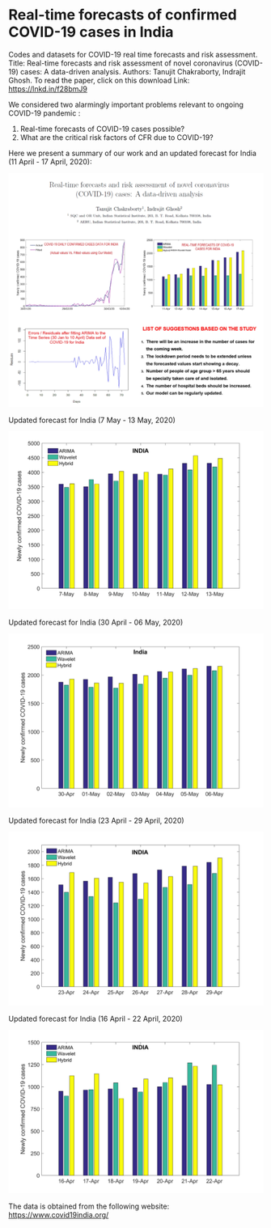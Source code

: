 # Real-time forecasts of confirmed COVID-19 cases in India
Codes and datasets for COVID-19 real time forecasts and risk assessment.
Title: Real-time forecasts and risk assessment of novel coronavirus (COVID-19) cases: A data-driven analysis.
Authors: Tanujit Chakraborty, Indrajit Ghosh.
To read the paper, click on this download Link: https://lnkd.in/f28bmJ9


We considered two alarmingly important problems relevant to ongoing COVID-19 pandemic :
1. Real-time forecasts of COVID-19 cases possible?
2. What are the critical risk factors of CFR due to COVID-19?

Here we present a summary of our work and an updated forecast for India (11 April - 17 April, 2020):

![picture](forecast_11apr_ind.jpg)


Updated forecast for India (7 May - 13 May, 2020)

![picture](india_forecast_7may.png)


Updated forecast for India (30 April - 06 May, 2020)

![picture](india_forecast_30apr.png)

Updated forecast for India (23 April - 29 April, 2020)

![picture](india_forecast_23apr.png)


Updated forecast for India (16 April - 22 April, 2020)

![picture](forecast_16apr_ind.png)

The data is obtained from the following website: https://www.covid19india.org/
